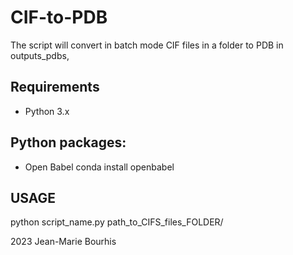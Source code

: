 # CIF-to-PDB
The script will convert in batch mode CIF files in a folder to PDB in outputs_pdbs,
## Requirements
 - Python 3.x
## Python packages:
 - Open Babel
 conda install openbabel
## USAGE 
python script_name.py path_to_CIFS_files_FOLDER/

 2023 Jean-Marie Bourhis 
